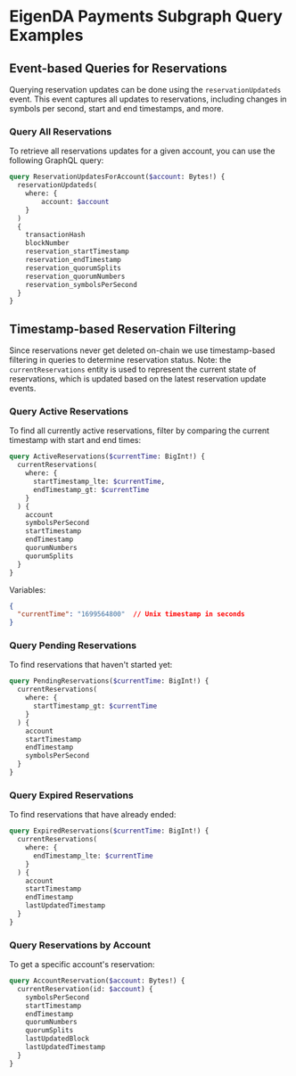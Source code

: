 # EigenDA Payments Subgraph Query Examples

## Event-based Queries for Reservations

Querying reservation updates can be done using the `reservationUpdateds` event. This event captures all updates to reservations, including changes in symbols per second, start and end timestamps, and more.

### Query All Reservations
To retrieve all reservations updates for a given account, you can use the following GraphQL query:

```graphql
query ReservationUpdatesForAccount($account: Bytes!) {
  reservationUpdateds(
  	where: {
  		account: $account
  	}
  )
  {
    transactionHash
    blockNumber
    reservation_startTimestamp
    reservation_endTimestamp
    reservation_quorumSplits
    reservation_quorumNumbers
    reservation_symbolsPerSecond
  }
}
```

## Timestamp-based Reservation Filtering

Since reservations never get deleted on-chain we use timestamp-based filtering in queries to determine reservation status. Note: the `currentReservations` entity
is used to represent the current state of reservations, which is updated based on the latest reservation update events.

### Query Active Reservations

To find all currently active reservations, filter by comparing the current timestamp with start and end times:

```graphql
query ActiveReservations($currentTime: BigInt!) {
  currentReservations(
    where: { 
      startTimestamp_lte: $currentTime,
      endTimestamp_gt: $currentTime 
    }
  ) {
    account
    symbolsPerSecond
    startTimestamp
    endTimestamp
    quorumNumbers
    quorumSplits
  }
}
```

Variables:
```json
{
  "currentTime": "1699564800"  // Unix timestamp in seconds
}
```

### Query Pending Reservations

To find reservations that haven't started yet:

```graphql
query PendingReservations($currentTime: BigInt!) {
  currentReservations(
    where: { 
      startTimestamp_gt: $currentTime 
    }
  ) {
    account
    startTimestamp
    endTimestamp
    symbolsPerSecond
  }
}
```

### Query Expired Reservations

To find reservations that have already ended:

```graphql
query ExpiredReservations($currentTime: BigInt!) {
  currentReservations(
    where: { 
      endTimestamp_lte: $currentTime 
    }
  ) {
    account
    startTimestamp
    endTimestamp
    lastUpdatedTimestamp
  }
}
```

### Query Reservations by Account

To get a specific account's reservation:

```graphql
query AccountReservation($account: Bytes!) {
  currentReservation(id: $account) {
    symbolsPerSecond
    startTimestamp
    endTimestamp
    quorumNumbers
    quorumSplits
    lastUpdatedBlock
    lastUpdatedTimestamp
  }
}
```
